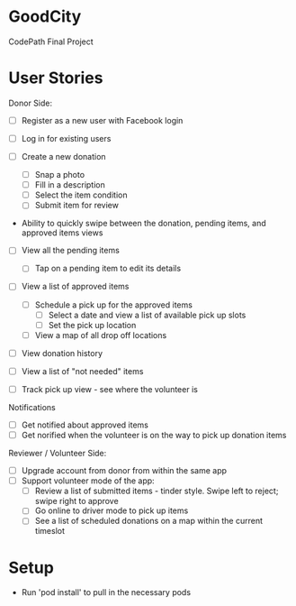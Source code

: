 # GoodCity
CodePath Final Project

# User Stories
Donor Side:
* [ ] Register as a new user with Facebook login
* [ ] Log in for existing users

* [ ] Create a new donation
  * [ ] Snap a photo
  * [ ] Fill in a description
  * [ ] Select the item condition
  * [ ] Submit item for review
* Ability to quickly swipe between the donation, pending items, and approved items views

* [ ] View all the pending items
  * [ ] Tap on a pending item to edit its details

* [ ] View a list of approved items
  * [ ] Schedule a pick up for the approved items
    * [ ] Select a date and view a list of available pick up slots
    * [ ] Set the pick up location
  * [ ] View a map of all drop off locations
* [ ] View donation history
* [ ] View a list of "not needed" items

* [ ] Track pick up view - see where the volunteer is 

Notifications
* [ ] Get notified about approved items
* [ ] Get norified when the volunteer is on the way to pick up donation items

Reviewer / Volunteer Side:
* [ ] Upgrade account from donor from within the same app
* [ ] Support volunteer mode of the app:
  * [ ] Review a list of submitted items - tinder style. Swipe left to reject; swipe right to approve
  * [ ] Go online to driver mode to pick up items
  * [ ] See a list of scheduled donations on a map within the current timeslot

# Setup
- Run 'pod install' to pull in the necessary pods
